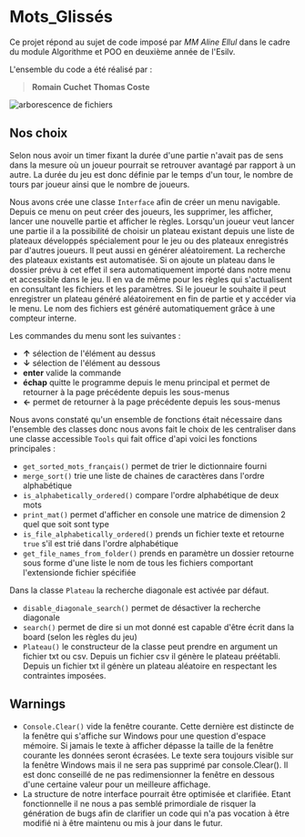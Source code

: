 # Mots_Glissés
Ce projet répond au sujet de code imposé par *MM Aline Ellul* dans le cadre du module Algorithme et POO en deuxième année de l'Esilv.

L'ensemble du code a été réalisé par :

> **Romain Cuchet**
>  **Thomas Coste**

![arborescence de fichiers](https://i.ibb.co/dMhDSHg/Diagramme-vierge-1.png)

## Nos choix

Selon nous avoir un timer fixant la durée d'une partie n'avait pas de sens dans la mesure où un joueur pourrait se retrouver avantagé par rapport à un autre. La durée du jeu est donc définie par le temps d'un tour, le nombre de tours par joueur ainsi que le nombre de joueurs.

Nous avons crée une classe `Interface` afin de créer un menu navigable. Depuis ce menu on peut créer des joueurs, les supprimer, les afficher, lancer une nouvelle partie et afficher le règles.  Lorsqu'un joueur veut lancer une partie  il a la possibilité de choisir un plateau existant depuis une liste de plateaux développés spécialement pour le jeu ou des plateaux enregistrés par d'autres joueurs. Il peut aussi en générer aléatoirement. La recherche des plateaux existants est automatisée. Si on ajoute un plateau dans le dossier prévu à cet effet il sera automatiquement importé dans notre menu et accessible dans le jeu. Il en va de même pour les règles qui s'actualisent en consultant les fichiers et les paramètres. Si le joueur le souhaite il peut enregistrer un plateau généré aléatoirement en fin de partie et y accéder via le menu. Le nom des fichiers est généré automatiquement grâce à une compteur interne.

Les commandes du menu sont les suivantes :
 - **↑** sélection de l'élément au dessus
 - **↓** sélection de l'élément au dessous
 - **enter** valide la commande
 - **échap** quitte le programme depuis le menu principal et permet de retourner à la page précédente depuis les sous-menus
 -  **←** permet de retourner à la page précédente depuis les sous-menus

Nous avons constaté qu'un ensemble de fonctions était nécessaire dans l'ensemble des classes donc nous avons fait le choix de les centraliser dans une classe accessible `Tools` qui fait office d'api voici les fonctions principales :

 - `get_sorted_mots_français()` permet de trier le dictionnaire fourni
 - `merge_sort()` trie une liste de chaines de caractères dans l'ordre alphabétique
 - `is_alphabetically_ordered()` compare l'ordre alphabétique de deux mots
 - `print_mat()` permet d'afficher en console une matrice de dimension 2 quel que soit sont type
 - `is_file_alphabetically_ordered()` prends un fichier texte et retourne `true` s'il est trié dans l'ordre alphabétique
 - `get_file_names_from_folder()` prends en paramètre un dossier retourne sous forme d'une liste le nom de tous les fichiers comportant l'extensionde fichier spécifiée

Dans la classe `Plateau` la recherche diagonale est activée par défaut.

 - `disable_diagonale_search()` permet de désactiver la recherche diagonale
 - `search()` permet de dire si un mot donné est capable d'être écrit dans la board (selon les règles du jeu)
 - `Plateau()` le constructeur de la classe peut prendre en argument un fichier txt ou csv. Depuis un fichier csv il génère le plateau préétabli. Depuis un fichier txt il génère un plateau aléatoire en respectant les contraintes imposées.
## Warnings
 - `Console.Clear()` vide la fenêtre courante. Cette dernière est distincte de la fenêtre qui s'affiche sur Windows pour une question d'espace mémoire. Si jamais le texte à afficher dépasse la taille de la fenêtre courante les données seront écrasées. Le texte sera toujours visible sur la fenêtre Windows mais il ne sera pas supprimé par console.Clear(). Il est donc conseillé de ne pas redimensionner la fenêtre en dessous d'une certaine valeur pour un meilleure affichage.
 - La structure de notre interface pourrait être optimisée et clarifiée. Etant fonctionnelle il ne nous a pas semblé primordiale de risquer la génération de bugs afin de clarifier un code qui n'a pas vocation à être modifié ni à être maintenu ou mis à jour dans le futur.

